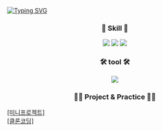 [![Typing SVG](https://readme-typing-svg.herokuapp.com?font=Fira+Code&duration=3000&pause=1000&color=192C7E&center=true&vCenter=true&width=1250&height=100&lines=Hi%2C+I'm+Sarah%F0%9F%99%82;Welcome+to+visit+my+GitHub%F0%9F%AA%B4)](https://git.io/typing-svg)


<h3 align="center">🥫 Skill 🥫</h3>  
<p align="center">
<img src="https://img.shields.io/badge/JavaScript-F7DF1E?style=for-the-badge&logo=JavaScript&logoColor=white"> <img src="https://img.shields.io/badge/HTML5-E34F26?style=for-the-badge&logo=HTML5&logoColor=white"> <img src="https://img.shields.io/badge/CSS3-1572B6?style=for-the-badge&logo=CSS3&logoColor=white">
</p>  

<h3 align="center">🛠 tool 🛠</h3>  

<p align="center">
<img src="https://img.shields.io/badge/React-61DAFB?style=for-the-badge&logo=React&logoColor=white">
</p>  

<h3 align="center">👩‍💻 Project & Practice 👩‍💻</h3>
<a href="https://github.com/hongsoom/shop_advice_frontend" align="center">[미니프로젝트]</a>
<br>
<a href="https://github.com/shalalah/clone_practice" align="center">[클론코딩]</a>
